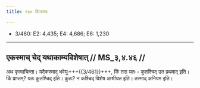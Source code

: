 ```yaml
---
title: १३० टिप्पणयः

---
```

- 3/460: E2: 4,435; E4: 4,686; E6: 1,230

____________________________________________


## एकस्माच् चेद् यथाकाम्यविशेषात् // MS_३,४.४६ //

अथ कृत्वाचिन्ता। यदैकस्माद् भवेयुः+++({3/461})+++, किं तदा यतः - कुतश्चिद् उत प्रथमाद् इति। किं प्राप्तम्? यतः कुतश्चिद् इति। कुतः? न कश्चिद् विशेष आश्रीयत इति। तस्माद् अनियम इति।